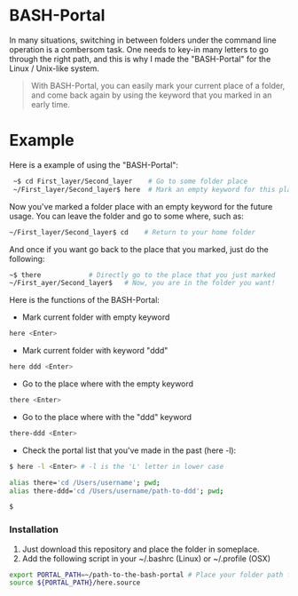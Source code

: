 # BASH-Portal

In many situations, switching in between folders under the command line operation is a combersom task.
One needs to key-in many letters to go through the right path, and this is why I made the "BASH-Portal" for the Linux / Unix-like system.

> With BASH-Portal, you can easily mark your current place of a folder, and come back again by using the keyword that you marked in an early time.

# Example
Here is a example of using the "BASH-Portal":
```sh
 ~$ cd First_layer/Second_layer    # Go to some folder place
 ~/First_layer/Second_layer$ here  # Mark an empty keyword for this place
 ```
 Now you've marked a folder place with an empty keyword for the future usage.
 You can leave the folder and go to some where, such as:
 ```sh
 ~/First_layer/Second_layer$ cd    # Return to your home folder
 ```
And once if you want go back to the place that you marked, just do the following:
 ```sh
 ~$ there            # Directly go to the place that you just marked
 ~/First_ayer/Second_layer$   # Now, you are in the folder you want!
```
Here is the functions of the BASH-Portal:

 - Mark current folder with empty keyword
```sh
here <Enter>
```
 - Mark current folder with keyword "ddd"
```sh
here ddd <Enter>
```
 - Go to the place where with the empty keyword
```sh
there <Enter>
```
 - Go to the place where with the "ddd" keyword
```sh
there-ddd <Enter>
```
 - Check the portal list that you've made in the past (here -l):
```sh
$ here -l <Enter> # -l is the 'L' letter in lower case

alias there='cd /Users/username'; pwd;
alias there-ddd='cd /Users/username/path-to-ddd'; pwd;

$
```

### Installation
 1. Just download this repository and place the folder in someplace.
 2. Add the following script in your ~/.bashrc (Linux) or ~/.profile (OSX)
```sh
export PORTAL_PATH=~/path-to-the-bash-portal # Place your folder path for the "BASH-Portal" folder
source ${PORTAL_PATH}/here.source
```
